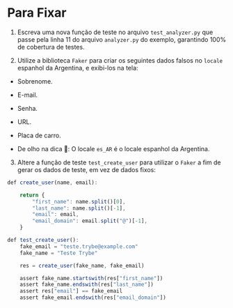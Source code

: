 # Para Fixar

1. Escreva uma nova função de teste no arquivo `test_analyzer.py` que passe pela linha 11 do arquivo `analyzer.py` do exemplo, garantindo 100% de cobertura de testes.

2. Utilize a biblioteca `Faker` para criar os seguintes dados falsos no `locale` espanhol da Argentina, e exibi-los na tela:

* Sobrenome.
* E-mail.
* Senha.
* URL.
* Placa de carro.

* De olho na dica 👀: O locale `es_AR` é o locale espanhol da Argentina.

3. Altere a função de teste `test_create_user` para utilizar o `Faker` a fim de gerar os dados de teste, em vez de dados fixos:

```js
def create_user(name, email):

    return {
        "first_name": name.split()[0],
        "last_name": name.split()[-1],
        "email": email,
        "email_domain": email.split("@")[-1],
    }

def test_create_user():
    fake_email = "teste.trybe@example.com"
    fake_name = "Teste Trybe"

    res = create_user(fake_name, fake_email)

    assert fake_name.startswith(res["first_name"])
    assert fake_name.endswith(res["last_name"])
    assert res["email"] == fake_email
    assert fake_email.endswith(res["email_domain"])
```
